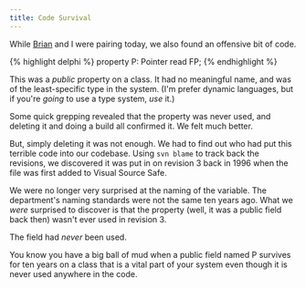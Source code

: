 ```yaml
---
title: Code Survival
---
```

While [Brian][1] and I were pairing today, we also found an offensive bit of
code.

{% highlight delphi %}
property P: Pointer read FP;
{% endhighlight %}

This was a _public_ property on a class. It had no meaningful name, and was of
the least-specific type in the system. (I'm prefer dynamic languages, but if
you're _going_ to use a type system, _use_ it.)

Some quick grepping revealed that the property was never used, and deleting it
and doing a build all confirmed it. We felt much better.

But, simply deleting it was not enough. We had to find out who had put this
terrible code into our codebase. Using `svn blame` to track back the
revisions, we discovered it was put in on revision 3 back in 1996 when the
file was first added to Visual Source Safe.

We were no longer very surprised at the naming of the variable. The
department's naming standards were not the same ten years ago. What we _were_
surprised to discover is that the property (well, it was a public field back
then) wasn't ever used in revision 3.

The field had _never_ been used.

You know you have a big ball of mud when a public field named P survives for
ten years on a class that is a vital part of your system even though it is
never used anywhere in the code.

   [1]: http://blog.briankohrs.com/

